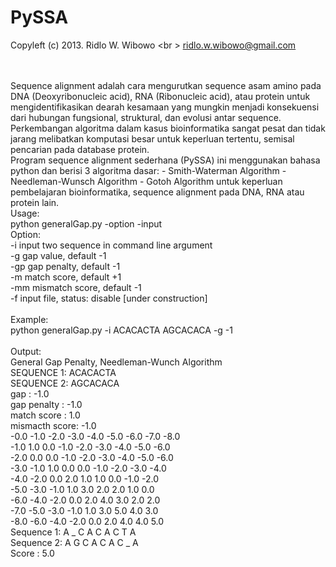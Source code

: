 PySSA
=====

Copyleft (c) 2013. Ridlo W. Wibowo
<br \>
ridlo.w.wibowo@gmail.com

<br />
<br />
Sequence alignment adalah cara mengurutkan  sequence  asam amino pada DNA (Deoxyribonucleic acid), RNA (Ribonucleic acid), atau protein untuk mengidentifikasikan dearah kesamaan yang mungkin menjadi konsekuensi dari hubungan fungsional, struktural, dan evolusi antar  sequence.  Perkembangan algoritma dalam kasus bioinformatika sangat pesat  dan  tidak jarang  melibatkan komputasi besar untuk keperluan tertentu, semisal pencarian pada database protein.

<br />
Program sequence alignment sederhana (PySSA) ini menggunakan bahasa python dan berisi 3 algoritma dasar:
  - Smith-Waterman Algorithm
  - Needleman-Wunsch Algorithm
  - Gotoh Algorithm
untuk keperluan pembelajaran bioinformatika, sequence alignment pada DNA, RNA atau protein lain.

<br />
Usage:<br />
&#09;python generalGap.py -option -input
<br />
Option:<br />
  &#09;-i      input two sequence in command line argument<br />
  &#09;-g      gap value, default -1<br />
  &#09;-gp     gap penalty, default -1<br />
  &#09;-m      match score, default +1<br />
  &#09;-mm     mismatch score, default -1<br />
  &#09;-f      input file, status: disable [under construction]<br />
<br />
Example: <br />
  python generalGap.py -i ACACACTA AGCACACA -g -1<br />
<br />
Output:<br />
  General Gap Penalty, Needleman-Wunch Algorithm<br />
  SEQUENCE 1: ACACACTA<br />
  SEQUENCE 2: AGCACACA<br />
  gap           :  -1.0<br />
  gap penalty   :  -1.0<br />
  match score   :  1.0<br />
  mismacth score:  -1.0<br />
  -0.0    -1.0    -2.0    -3.0    -4.0    -5.0    -6.0    -7.0    -8.0    <br />
  -1.0    1.0     0.0     -1.0    -2.0    -3.0    -4.0    -5.0    -6.0    <br />
  -2.0    0.0     0.0     -1.0    -2.0    -3.0    -4.0    -5.0    -6.0    <br />
  -3.0    -1.0    1.0     0.0     0.0     -1.0    -2.0    -3.0    -4.0    <br />
  -4.0    -2.0    0.0     2.0     1.0     1.0     0.0     -1.0    -2.0    <br />
  -5.0    -3.0    -1.0    1.0     3.0     2.0     2.0     1.0     0.0     <br />
  -6.0    -4.0    -2.0    0.0     2.0     4.0     3.0     2.0     2.0     <br />
  -7.0    -5.0    -3.0    -1.0    1.0     3.0     5.0     4.0     3.0     <br />
  -8.0    -6.0    -4.0    -2.0    0.0     2.0     4.0     4.0     5.0     <br />
  Sequence 1:  A _ C A C A C T A<br />
  Sequence 2:  A G C A C A C _ A<br />
  Score     :  5.0<br />
